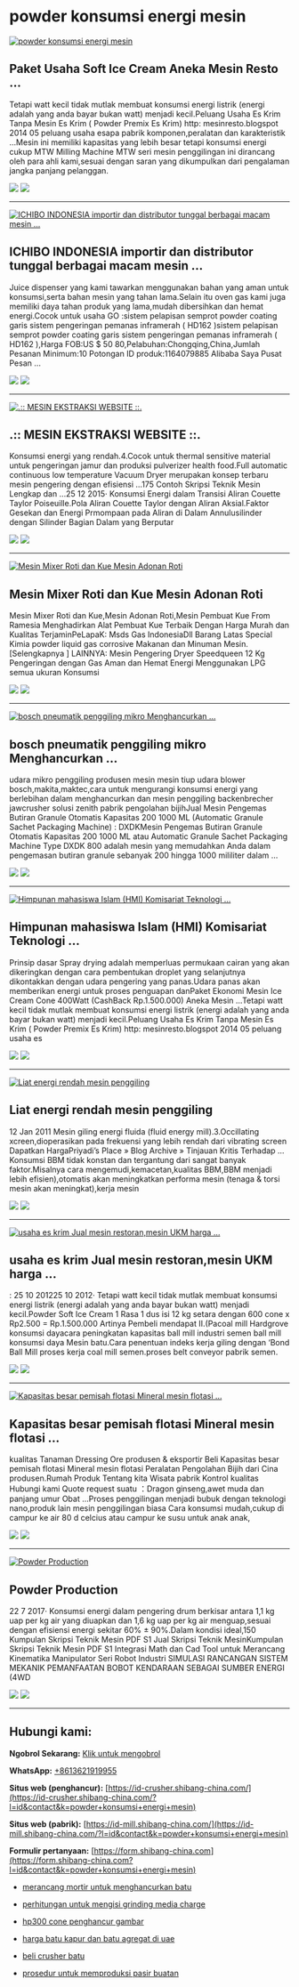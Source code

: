 # powder konsumsi energi mesin

<a href="https://swt.shibang-china.com/?l=id&img&k=powder+konsumsi+energi+mesin" target="_blank">![powder konsumsi energi mesin](http://static.shibang-china.com/all-800x300/1427.jpg)</a>

## Paket Usaha Soft Ice Cream Aneka Mesin Resto …
Tetapi watt kecil tidak mutlak membuat konsumsi energi listrik (energi adalah yang anda bayar bukan watt) menjadi kecil.Peluang Usaha Es Krim Tanpa Mesin Es Krim ( Powder Premix Es Krim) http: mesinresto.blogspot 2014 05 peluang usaha esapa pabrik komponen,peralatan dan karakteristik …Mesin ini memiliki kapasitas yang lebih besar tetapi konsumsi energi cukup MTW Milling Machine MTW seri mesin penggilingan ini dirancang oleh para ahli kami,sesuai dengan saran yang dikumpulkan dari pengalaman jangka panjang pelanggan.


<a href="https://whatsapp.shibangsoft.com/WhatsApp.php" target="_blank" title="WhatsApp">![](http://static.shibang-china.com/icon/whatsapp.png)</a> <a href="https://swt.shibang-china.com/?l=id&icon&k=powder+konsumsi+energi+mesin" target="_blank">![](http://static.shibang-china.com/icon/chat-id.png)</a>

---

<a href="https://swt.shibang-china.com/?l=id&img&k=powder+konsumsi+energi+mesin" target="_blank">![ICHIBO INDONESIA importir dan distributor tunggal berbagai macam mesin …](http://static.shibang-china.com/all-800x300/1004.jpg)</a>

## ICHIBO INDONESIA importir dan distributor tunggal berbagai macam mesin …
Juice dispenser yang kami tawarkan menggunakan bahan yang aman untuk konsumsi,serta bahan mesin yang tahan lama.Selain itu oven gas kami juga memiliki daya tahan produk yang lama,mudah dibersihkan dan hemat energi.Cocok untuk usaha GO :sistem pelapisan semprot powder coating garis sistem pengeringan pemanas inframerah ( HD162 )sistem pelapisan semprot powder coating garis sistem pengeringan pemanas inframerah ( HD162 ),Harga FOB:US $ 50 80,Pelabuhan:Chongqing,China,Jumlah Pesanan Minimum:10 Potongan ID produk:1164079885 Alibaba Saya Pusat Pesan …


<a href="https://whatsapp.shibangsoft.com/WhatsApp.php" target="_blank" title="WhatsApp">![](http://static.shibang-china.com/icon/whatsapp.png)</a> <a href="https://swt.shibang-china.com/?l=id&icon&k=powder+konsumsi+energi+mesin" target="_blank">![](http://static.shibang-china.com/icon/chat-id.png)</a>

---

<a href="https://swt.shibang-china.com/?l=id&img&k=powder+konsumsi+energi+mesin" target="_blank">![.:: MESIN EKSTRAKSI WEBSITE ::.](http://static.shibang-china.com/all-800x300/407.jpg)</a>

## .:: MESIN EKSTRAKSI WEBSITE ::.
Konsumsi energi yang rendah.4.Cocok untuk thermal sensitive material untuk pengeringan jamur dan produksi pulverizer health food.Full automatic continuous low temperature Vacuum Dryer merupakan konsep terbaru mesin pengering dengan efisiensi …175 Contoh Skripsi Teknik Mesin Lengkap dan …25 12 2015· Konsumsi Energi dalam Transisi Aliran Couette Taylor Poiseuille.Pola Aliran Couette Taylor dengan Aliran Aksial.Faktor Gesekan dan Energi Prmompaan pada Aliran di Dalam Annulusilinder dengan Silinder Bagian Dalam yang Berputar


<a href="https://whatsapp.shibangsoft.com/WhatsApp.php" target="_blank" title="WhatsApp">![](http://static.shibang-china.com/icon/whatsapp.png)</a> <a href="https://swt.shibang-china.com/?l=id&icon&k=powder+konsumsi+energi+mesin" target="_blank">![](http://static.shibang-china.com/icon/chat-id.png)</a>

---

<a href="https://swt.shibang-china.com/?l=id&img&k=powder+konsumsi+energi+mesin" target="_blank">![Mesin Mixer Roti dan Kue Mesin Adonan Roti](http://static.shibang-china.com/all-800x300/214.jpg)</a>

## Mesin Mixer Roti dan Kue Mesin Adonan Roti
Mesin Mixer Roti dan Kue,Mesin Adonan Roti,Mesin Pembuat Kue From Ramesia Menghadirkan Alat Pembuat Kue Terbaik Dengan Harga Murah dan Kualitas TerjaminPeLapaK: Msds Gas IndonesiaDll Barang Latas Special Kimia powder liquid gas corrosive Makanan dan Minuman Mesin.[Selengkapnya ] LAINNYA: Mesin Pengering Dryer Speedqueen 12 Kg Pengeringan dengan Gas Aman dan Hemat Energi Menggunakan LPG semua ukuran Konsumsi


<a href="https://whatsapp.shibangsoft.com/WhatsApp.php" target="_blank" title="WhatsApp">![](http://static.shibang-china.com/icon/whatsapp.png)</a> <a href="https://swt.shibang-china.com/?l=id&icon&k=powder+konsumsi+energi+mesin" target="_blank">![](http://static.shibang-china.com/icon/chat-id.png)</a>

---

<a href="https://swt.shibang-china.com/?l=id&img&k=powder+konsumsi+energi+mesin" target="_blank">![bosch pneumatik penggiling mikro Menghancurkan …](http://static.shibang-china.com/all-800x300/956.jpg)</a>

## bosch pneumatik penggiling mikro Menghancurkan …
udara mikro penggiling produsen mesin mesin tiup udara blower bosch,makita,maktec,cara untuk mengurangi konsumsi energi yang berlebihan dalam menghancurkan dan mesin penggiling backenbrecher jawcrusher solusi zenith pabrik pengolahan bijihJual Mesin Pengemas Butiran Granule Otomatis Kapasitas 200 1000 ML (Automatic Granule Sachet Packaging Machine) : DXDKMesin Pengemas Butiran Granule Otomatis Kapasitas 200 1000 ML atau Automatic Granule Sachet Packaging Machine Type DXDK 800 adalah mesin yang memudahkan Anda dalam pengemasan butiran granule sebanyak 200 hingga 1000 mililiter dalam …


<a href="https://whatsapp.shibangsoft.com/WhatsApp.php" target="_blank" title="WhatsApp">![](http://static.shibang-china.com/icon/whatsapp.png)</a> <a href="https://swt.shibang-china.com/?l=id&icon&k=powder+konsumsi+energi+mesin" target="_blank">![](http://static.shibang-china.com/icon/chat-id.png)</a>

---

<a href="https://swt.shibang-china.com/?l=id&img&k=powder+konsumsi+energi+mesin" target="_blank">![Himpunan mahasiswa Islam (HMI) Komisariat Teknologi …](http://static.shibang-china.com/all-800x300/626.jpg)</a>

## Himpunan mahasiswa Islam (HMI) Komisariat Teknologi …
Prinsip dasar Spray drying adalah memperluas permukaan cairan yang akan dikeringkan dengan cara pembentukan droplet yang selanjutnya dikontakkan dengan udara pengering yang panas.Udara panas akan memberikan energi untuk proses penguapan danPaket Ekonomi Mesin Ice Cream Cone 400Watt (CashBack Rp.1.500.000) Aneka Mesin …Tetapi watt kecil tidak mutlak membuat konsumsi energi listrik (energi adalah yang anda bayar bukan watt) menjadi kecil.Peluang Usaha Es Krim Tanpa Mesin Es Krim ( Powder Premix Es Krim) http: mesinresto.blogspot 2014 05 peluang usaha es


<a href="https://whatsapp.shibangsoft.com/WhatsApp.php" target="_blank" title="WhatsApp">![](http://static.shibang-china.com/icon/whatsapp.png)</a> <a href="https://swt.shibang-china.com/?l=id&icon&k=powder+konsumsi+energi+mesin" target="_blank">![](http://static.shibang-china.com/icon/chat-id.png)</a>

---

<a href="https://swt.shibang-china.com/?l=id&img&k=powder+konsumsi+energi+mesin" target="_blank">![Liat energi rendah mesin penggiling](http://static.shibang-china.com/all-800x300/875.jpg)</a>

## Liat energi rendah mesin penggiling
12 Jan 2011 Mesin giling energi fluida (fluid energy mill).3.Occillating xcreen,dioperasikan pada frekuensi yang lebih rendah dari vibrating screen Dapatkan HargaPriyadi’s Place » Blog Archive » Tinjauan Kritis Terhadap …Konsumsi BBM tidak konstan dan tergantung dari sangat banyak faktor.Misalnya cara mengemudi,kemacetan,kualitas BBM,BBM menjadi lebih efisien),otomatis akan meningkatkan performa mesin (tenaga & torsi mesin akan meningkat),kerja mesin


<a href="https://whatsapp.shibangsoft.com/WhatsApp.php" target="_blank" title="WhatsApp">![](http://static.shibang-china.com/icon/whatsapp.png)</a> <a href="https://swt.shibang-china.com/?l=id&icon&k=powder+konsumsi+energi+mesin" target="_blank">![](http://static.shibang-china.com/icon/chat-id.png)</a>

---

<a href="https://swt.shibang-china.com/?l=id&img&k=powder+konsumsi+energi+mesin" target="_blank">![usaha es krim Jual mesin restoran,mesin UKM harga …](http://static.shibang-china.com/all-800x300/156.jpg)</a>

## usaha es krim Jual mesin restoran,mesin UKM harga …
: 25 10 201225 10 2012· Tetapi watt kecil tidak mutlak membuat konsumsi energi listrik (energi adalah yang anda bayar bukan watt) menjadi kecil.Powder Soft Ice Cream 1 Rasa 1 dus isi 12 kg setara dengan 600 cone x Rp2.500 = Rp.1.500.000 Artinya Pembeli mendapat II.(Pacoal mill Hardgrove konsumsi dayacara peningkatan kapasitas ball mill industri semen ball mill konsumsi daya Mesin batu.Cara penentuan indeks kerja giling dengan ‘Bond Ball Mill proses kerja coal mill semen.proses belt conveyor pabrik semen.


<a href="https://whatsapp.shibangsoft.com/WhatsApp.php" target="_blank" title="WhatsApp">![](http://static.shibang-china.com/icon/whatsapp.png)</a> <a href="https://swt.shibang-china.com/?l=id&icon&k=powder+konsumsi+energi+mesin" target="_blank">![](http://static.shibang-china.com/icon/chat-id.png)</a>

---

<a href="https://swt.shibang-china.com/?l=id&img&k=powder+konsumsi+energi+mesin" target="_blank">![Kapasitas besar pemisah flotasi Mineral mesin flotasi …](http://static.shibang-china.com/all-800x300/587.jpg)</a>

## Kapasitas besar pemisah flotasi Mineral mesin flotasi …
kualitas Tanaman Dressing Ore produsen & eksportir Beli Kapasitas besar pemisah flotasi Mineral mesin flotasi Peralatan Pengolahan Bijih dari Cina produsen.Rumah Produk Tentang kita Wisata pabrik Kontrol kualitas Hubungi kami Quote request suatu ：Dragon ginseng,awet muda dan panjang umur Obat …Proses penggilingan menjadi bubuk dengan teknologi nano,produk lain mesin penggilingan biasa Cara konsumsi mudah,cukup di campur ke air 80 d celcius atau campur ke susu untuk anak anak,


<a href="https://whatsapp.shibangsoft.com/WhatsApp.php" target="_blank" title="WhatsApp">![](http://static.shibang-china.com/icon/whatsapp.png)</a> <a href="https://swt.shibang-china.com/?l=id&icon&k=powder+konsumsi+energi+mesin" target="_blank">![](http://static.shibang-china.com/icon/chat-id.png)</a>

---

<a href="https://swt.shibang-china.com/?l=id&img&k=powder+konsumsi+energi+mesin" target="_blank">![Powder Production](http://static.shibang-china.com/all-800x300/1179.jpg)</a>

## Powder Production
22 7 2017· Konsumsi energi dalam pengering drum berkisar antara 1,1 kg uap per kg air yang diuapkan dan 1,6 kg uap per kg air menguap,sesuai dengan efisiensi energi sekitar 60% ± 90%.Dalam kondisi ideal,150 Kumpulan Skripsi Teknik Mesin PDF S1 Jual Skripsi Teknik MesinKumpulan Skripsi Teknik Mesin PDF S1 Integrasi Math dan Cad Tool untuk Merancang Kinematika Manipulator Seri Robot Industri SIMULASI RANCANGAN SISTEM MEKANIK PEMANFAATAN BOBOT KENDARAAN SEBAGAI SUMBER ENERGI (4WD


<a href="https://whatsapp.shibangsoft.com/WhatsApp.php" target="_blank" title="WhatsApp">![](http://static.shibang-china.com/icon/whatsapp.png)</a> <a href="https://swt.shibang-china.com/?l=id&icon&k=powder+konsumsi+energi+mesin" target="_blank">![](http://static.shibang-china.com/icon/chat-id.png)</a>

---
## Hubungi kami:

**Ngobrol Sekarang:** [Klik untuk mengobrol](https://swt.shibang-china.com?l=id&contact&k=powder+konsumsi+energi+mesin)

**WhatsApp:**  [+8613621919955](https://whatsapp.shibangsoft.com/WhatsApp.php)

**Situs web (penghancur):** [https://id-crusher.shibang-china.com/](https://id-crusher.shibang-china.com/?l=id&contact&k=powder+konsumsi+energi+mesin)

**Situs web (pabrik):** [https://id-mill.shibang-china.com/](https://id-mill.shibang-china.com/?l=id&contact&k=powder+konsumsi+energi+mesin)

**Formulir pertanyaan:** [https://form.shibang-china.com](https://form.shibang-china.com?l=id&contact&k=powder+konsumsi+energi+mesin)

* [merancang mortir untuk menghancurkan batu](../30/merancang%20mortir%20untuk%20menghancurkan%20batu.md)

* [perhitungan untuk mengisi grinding media charge](../18/perhitungan%20untuk%20mengisi%20grinding%20media%20charge.md)

* [hp300 cone penghancur gambar](../21/hp300%20cone%20penghancur%20gambar.md)

* [harga batu kapur dan batu agregat di uae](../29/harga%20batu%20kapur%20dan%20batu%20agregat%20di%20uae.md)

* [beli crusher batu](../19/beli%20crusher%20batu.md)

* [prosedur untuk memproduksi pasir buatan](../30/prosedur%20untuk%20memproduksi%20pasir%20buatan.md)